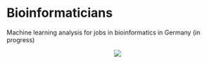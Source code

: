 # Bioinformaticians
Machine learning analysis for jobs in bioinformatics in Germany (in progress)
<p align="center">
  <img src="https://www.google.com/urlsa=i&url=http%3A%2F%2Fwww.bioinformatics.biostec.org%2F&psig=AOvVaw2lrwNmeO7RHyiv_jLMgups&ust=1593657457320000&source=images&cd=vfe&ved=0CAIQjRxqFwoTCMCYpOeCq-oCFQAAAAAdAAAAABAI">
</p>

